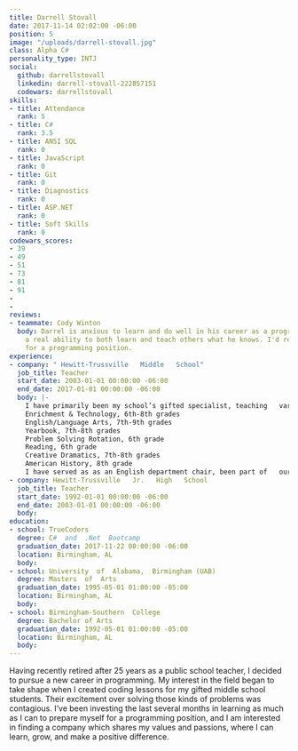 ```yaml
---
title: Darrell Stovall
date: 2017-11-14 02:02:00 -06:00
position: 5
image: "/uploads/darrell-stovall.jpg"
class: Alpha C#
personality_type: INTJ
social:
  github: darrellstovall
  linkedin: darrell-stovall-222857151
  codewars: darrellstovall
skills:
- title: Attendance
  rank: 5
- title: C#
  rank: 3.5
- title: ANSI SQL
  rank: 0
- title: JavaScript
  rank: 0
- title: Git
  rank: 0
- title: Diagnostics
  rank: 0
- title: ASP.NET
  rank: 0
- title: Soft Skills
  rank: 0
codewars_scores:
- 39
- 49
- 51
- 73
- 81
- 91
- 
- 
reviews:
- teammate: Cody Winton
  body: Darrel is anxious to learn and do well in his career as a programmer and possesses
    a real ability to both learn and teach others what he knows. I'd recommend Darrel
    for a programming position.
experience:
- company: " Hewitt-Trussville   Middle   School"
  job_title: Teacher
  start_date: 2003-01-01 00:00:00 -06:00
  end_date: 2017-01-01 00:00:00 -06:00
  body: |-
    I have primarily been my school’s gifted specialist, teaching   various courses and leading a number of activities:
    Enrichment & Technology, 6th-8th grades
    English/Language Arts, 7th-9th grades
    Yearbook, 7th-8th grades
    Problem Solving Rotation, 6th grade
    Reading, 6th grade
    Creative Dramatics, 7th-8th grades
    American History, 8th grade
    I have served as as an English department chair, been part of   our school leadership/professional development team and a   system-wide gifted placement team.During the last three years,   I have sponsored the following clubs:Cartooning, Comicon,   Graphic Novels, HTMS Has Talent, and Glee Club. ...Hour of Code... I   coached Scholars Bowl for 20 years, Science Olympiad for 2 years, National Junior Honor Society for 3 years, and our high school’s soccer team for 2 years.
- company: Hewitt-Trussville   Jr.   High   School
  job_title: Teacher
  start_date: 1992-01-01 00:00:00 -06:00
  end_date: 2003-01-01 00:00:00 -06:00
  body: 
education:
- school: TrueCoders
  degree: C#  and  .Net  Bootcamp
  graduation_date: 2017-11-22 00:00:00 -06:00
  location: Birmingham, AL
  body: 
- school: University  of  Alabama,  Birmingham (UAB)
  degree: Masters  of  Arts
  graduation_date: 1995-05-01 01:00:00 -05:00
  location: Birmingham, AL
  body: 
- school: Birmingham-Southern  College
  degree: Bachelor of Arts
  graduation_date: 1992-05-01 01:00:00 -05:00
  location: Birmingham, AL
  body: 
---
```


Having recently retired after 25 years as a public school teacher, I decided to   pursue a new career in programming. My interest in the field began to take shape   when I created coding lessons for my gifted middle school students. Their excitement   over solving those kinds of problems was contagious. I’ve been investing the last   several months in learning as much as I can to prepare myself for a programming   position, and I am interested in finding a company which shares my values and   passions, where I can learn, grow, and make a positive difference.